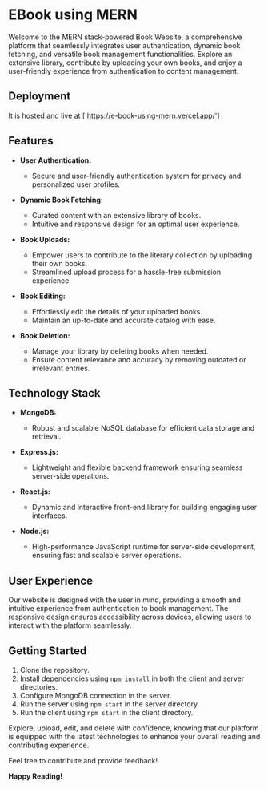 # EBook using MERN

Welcome to the MERN stack-powered Book Website, a comprehensive platform that seamlessly integrates user authentication, dynamic book fetching, and versatile book management functionalities. Explore an extensive library, contribute by uploading your own books, and enjoy a user-friendly experience from authentication to content management.

## Deployment 
It is hosted and live at ['https://e-book-using-mern.vercel.app/']

## Features

- **User Authentication:**
  - Secure and user-friendly authentication system for privacy and personalized user profiles.

- **Dynamic Book Fetching:**
  - Curated content with an extensive library of books.
  - Intuitive and responsive design for an optimal user experience.

- **Book Uploads:**
  - Empower users to contribute to the literary collection by uploading their own books.
  - Streamlined upload process for a hassle-free submission experience.

- **Book Editing:**
  - Effortlessly edit the details of your uploaded books.
  - Maintain an up-to-date and accurate catalog with ease.

- **Book Deletion:**
  - Manage your library by deleting books when needed.
  - Ensure content relevance and accuracy by removing outdated or irrelevant entries.

## Technology Stack

- **MongoDB:**
  - Robust and scalable NoSQL database for efficient data storage and retrieval.

- **Express.js:**
  - Lightweight and flexible backend framework ensuring seamless server-side operations.

- **React.js:**
  - Dynamic and interactive front-end library for building engaging user interfaces.

- **Node.js:**
  - High-performance JavaScript runtime for server-side development, ensuring fast and scalable server operations.

## User Experience

Our website is designed with the user in mind, providing a smooth and intuitive experience from authentication to book management. The responsive design ensures accessibility across devices, allowing users to interact with the platform seamlessly.

## Getting Started

1. Clone the repository.
2. Install dependencies using `npm install` in both the client and server directories.
3. Configure MongoDB connection in the server.
4. Run the server using `npm start` in the server directory.
5. Run the client using `npm start` in the client directory.

Explore, upload, edit, and delete with confidence, knowing that our platform is equipped with the latest technologies to enhance your overall reading and contributing experience.

Feel free to contribute and provide feedback!

**Happy Reading!**

